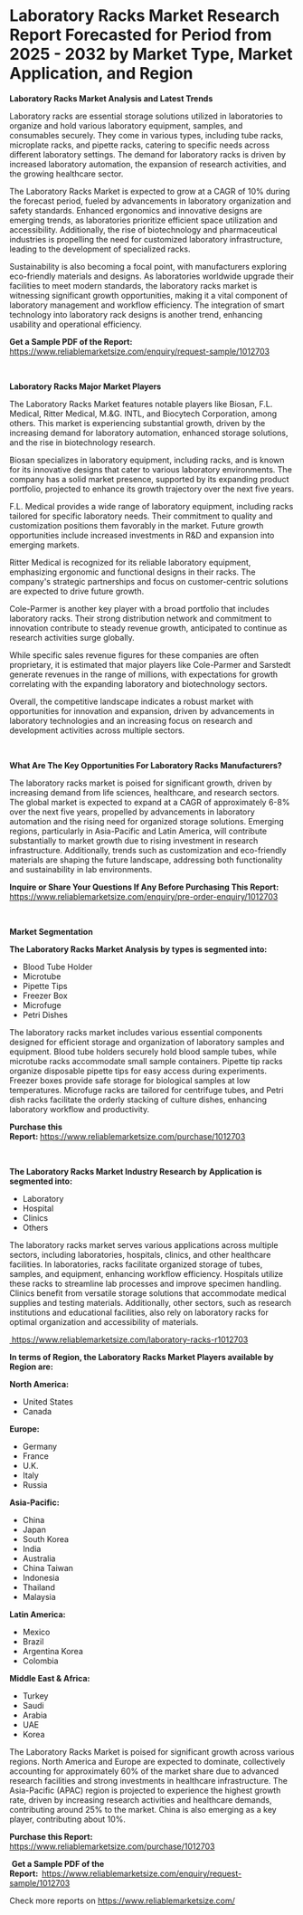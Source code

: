 <p><h1>Laboratory Racks Market Research Report Forecasted for Period from 2025 -  2032 by Market Type, Market Application, and Region</h1></p><p><strong>Laboratory Racks Market Analysis and Latest Trends</strong></p>
<p><p>Laboratory racks are essential storage solutions utilized in laboratories to organize and hold various laboratory equipment, samples, and consumables securely. They come in various types, including tube racks, microplate racks, and pipette racks, catering to specific needs across different laboratory settings. The demand for laboratory racks is driven by increased laboratory automation, the expansion of research activities, and the growing healthcare sector.</p><p>The Laboratory Racks Market is expected to grow at a CAGR of 10% during the forecast period, fueled by advancements in laboratory organization and safety standards. Enhanced ergonomics and innovative designs are emerging trends, as laboratories prioritize efficient space utilization and accessibility. Additionally, the rise of biotechnology and pharmaceutical industries is propelling the need for customized laboratory infrastructure, leading to the development of specialized racks.</p><p>Sustainability is also becoming a focal point, with manufacturers exploring eco-friendly materials and designs. As laboratories worldwide upgrade their facilities to meet modern standards, the laboratory racks market is witnessing significant growth opportunities, making it a vital component of laboratory management and workflow efficiency. The integration of smart technology into laboratory rack designs is another trend, enhancing usability and operational efficiency.</p></p>
<p><strong>Get a Sample PDF of the Report:&nbsp;</strong> <a href="https://www.reliablemarketsize.com/enquiry/request-sample/1012703?utm_campaign=2413&utm_medium=2&utm_source=Github&utm_content=ia&utm_term=06032025&utm_id=laboratory-racks">https://www.reliablemarketsize.com/enquiry/request-sample/1012703</a></p>
<p>&nbsp;</p>
<p><strong>Laboratory Racks Major Market Players</strong></p>
<p><p>The Laboratory Racks Market features notable players like Biosan, F.L. Medical, Ritter Medical, M.&G. INTL, and Biocytech Corporation, among others. This market is experiencing substantial growth, driven by the increasing demand for laboratory automation, enhanced storage solutions, and the rise in biotechnology research.</p><p>Biosan specializes in laboratory equipment, including racks, and is known for its innovative designs that cater to various laboratory environments. The company has a solid market presence, supported by its expanding product portfolio, projected to enhance its growth trajectory over the next five years.</p><p>F.L. Medical provides a wide range of laboratory equipment, including racks tailored for specific laboratory needs. Their commitment to quality and customization positions them favorably in the market. Future growth opportunities include increased investments in R&D and expansion into emerging markets.</p><p>Ritter Medical is recognized for its reliable laboratory equipment, emphasizing ergonomic and functional designs in their racks. The company's strategic partnerships and focus on customer-centric solutions are expected to drive future growth.</p><p>Cole-Parmer is another key player with a broad portfolio that includes laboratory racks. Their strong distribution network and commitment to innovation contribute to steady revenue growth, anticipated to continue as research activities surge globally.</p><p>While specific sales revenue figures for these companies are often proprietary, it is estimated that major players like Cole-Parmer and Sarstedt generate revenues in the range of millions, with expectations for growth correlating with the expanding laboratory and biotechnology sectors.</p><p>Overall, the competitive landscape indicates a robust market with opportunities for innovation and expansion, driven by advancements in laboratory technologies and an increasing focus on research and development activities across multiple sectors.</p></p>
<p>&nbsp;</p>
<p><strong>What Are The Key Opportunities For Laboratory Racks Manufacturers?</strong></p>
<p><p>The laboratory racks market is poised for significant growth, driven by increasing demand from life sciences, healthcare, and research sectors. The global market is expected to expand at a CAGR of approximately 6-8% over the next five years, propelled by advancements in laboratory automation and the rising need for organized storage solutions. Emerging regions, particularly in Asia-Pacific and Latin America, will contribute substantially to market growth due to rising investment in research infrastructure. Additionally, trends such as customization and eco-friendly materials are shaping the future landscape, addressing both functionality and sustainability in lab environments.</p></p>
<p><strong>Inquire or Share Your Questions If Any Before Purchasing This Report:</strong> <a href="https://www.reliablemarketsize.com/enquiry/pre-order-enquiry/1012703?utm_campaign=2413&utm_medium=2&utm_source=Github&utm_content=ia&utm_term=06032025&utm_id=laboratory-racks">https://www.reliablemarketsize.com/enquiry/pre-order-enquiry/1012703</a></p>
<p>&nbsp;</p>
<p><strong>Market Segmentation</strong></p>
<p><strong>The Laboratory Racks Market Analysis by types is segmented into:</strong></p>
<p><ul><li>Blood Tube Holder</li><li>Microtube</li><li>Pipette Tips</li><li>Freezer Box</li><li>Microfuge</li><li>Petri Dishes</li></ul></p>
<p><p>The laboratory racks market includes various essential components designed for efficient storage and organization of laboratory samples and equipment. Blood tube holders securely hold blood sample tubes, while microtube racks accommodate small sample containers. Pipette tip racks organize disposable pipette tips for easy access during experiments. Freezer boxes provide safe storage for biological samples at low temperatures. Microfuge racks are tailored for centrifuge tubes, and Petri dish racks facilitate the orderly stacking of culture dishes, enhancing laboratory workflow and productivity.</p></p>
<p><strong>Purchase this Report:&nbsp;</strong><a href="https://www.reliablemarketsize.com/purchase/1012703?utm_campaign=2413&utm_medium=2&utm_source=Github&utm_content=ia&utm_term=06032025&utm_id=laboratory-racks">https://www.reliablemarketsize.com/purchase/1012703</a></p>
<p>&nbsp;</p>
<p><strong>The Laboratory Racks Market Industry Research by Application is segmented into:</strong></p>
<p><ul><li>Laboratory</li><li>Hospital</li><li>Clinics</li><li>Others</li></ul></p>
<p><p>The laboratory racks market serves various applications across multiple sectors, including laboratories, hospitals, clinics, and other healthcare facilities. In laboratories, racks facilitate organized storage of tubes, samples, and equipment, enhancing workflow efficiency. Hospitals utilize these racks to streamline lab processes and improve specimen handling. Clinics benefit from versatile storage solutions that accommodate medical supplies and testing materials. Additionally, other sectors, such as research institutions and educational facilities, also rely on laboratory racks for optimal organization and accessibility of materials.</p></p>
<p><a href="https://www.reliablemarketsize.com/laboratory-racks-r1012703?utm_campaign=2413&utm_medium=2&utm_source=Github&utm_content=ia&utm_term=06032025&utm_id=laboratory-racks">&nbsp;https://www.reliablemarketsize.com/laboratory-racks-r1012703</a></p>
<p><strong>In terms of Region, the Laboratory Racks Market Players available by Region are:</strong></p>
<p>
    <p> <strong> North America: </strong>
        <ul>
            <li>United States</li>
            <li>Canada</li>
        </ul>
        </p> 
    <p> <strong> Europe: </strong>
        <ul>
            <li>Germany</li>
            <li>France</li>
            <li>U.K.</li>
            <li>Italy</li>
            <li>Russia</li>
        </ul>
        </p> 
    <p> <strong> Asia-Pacific: </strong>
        <ul>
            <li>China</li>
            <li>Japan</li>
            <li>South Korea</li>
            <li>India</li>
            <li>Australia</li>
            <li>China Taiwan</li>
            <li>Indonesia</li>
            <li>Thailand</li>
            <li>Malaysia</li>
        </ul>
        </p> 
    <p> <strong> Latin America: </strong>
        <ul>
            <li>Mexico</li>
            <li>Brazil</li>
            <li>Argentina Korea</li>
            <li>Colombia</li>
        </ul>
        </p> 
    <p> <strong> Middle East & Africa: </strong>
        <ul>
            <li>Turkey</li>
            <li>Saudi</li>
            <li>Arabia</li>
            <li>UAE</li>
            <li>Korea</li>
        </ul>
    </p>
    </p>
<p><p>The Laboratory Racks Market is poised for significant growth across various regions. North America and Europe are expected to dominate, collectively accounting for approximately 60% of the market share due to advanced research facilities and strong investments in healthcare infrastructure. The Asia-Pacific (APAC) region is projected to experience the highest growth rate, driven by increasing research activities and healthcare demands, contributing around 25% to the market. China is also emerging as a key player, contributing about 10%.</p></p>
<p><strong>Purchase this Report: </strong><a href="https://www.reliablemarketsize.com/purchase/1012703?utm_campaign=2413&utm_medium=2&utm_source=Github&utm_content=ia&utm_term=06032025&utm_id=laboratory-racks">https://www.reliablemarketsize.com/purchase/1012703</a></p>
<p>&nbsp;<strong>Get a Sample PDF of the Report:&nbsp;&nbsp;</strong><a href="https://www.reliablemarketsize.com/enquiry/request-sample/1012703?utm_campaign=2413&utm_medium=2&utm_source=Github&utm_content=ia&utm_term=06032025&utm_id=laboratory-racks">https://www.reliablemarketsize.com/enquiry/request-sample/1012703</a></p>
<p><strong></strong></p>
<p>Check more reports on <a href="https://www.reliablemarketsize.com/?utm_campaign=2413&utm_medium=2&utm_source=Github&utm_content=ia&utm_term=06032025&utm_id=laboratory-racks">https://www.reliablemarketsize.com/</a></p>